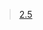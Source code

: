 > [2.5](https://github.com/LiuYuan-SHU/MyNotes/blob/98e9c05317a78fc99d6a0ff8d912d7ef06643dc1/Crawler%20with%20Python3/Python3%20web%20crawler%20development%20practice%EF%BC%88Edition2%EF%BC%89%20-%20Cui%20Qingcai/2_use_of_basic_libraries/2.5)

